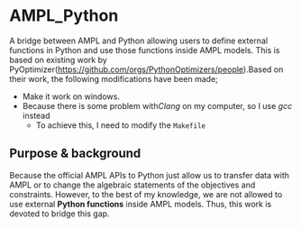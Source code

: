 # AMPL_Python
A bridge between AMPL and Python allowing users to define external functions in Python and use those functions inside AMPL models. This is based on existing work by PyOptimizer(https://github.com/orgs/PythonOptimizers/people).Based on their work, the following modifications
have been made;
  * Make it work on windows.
  * Because there is some problem with*Clang* on my computer, so I use *gcc* instead
    * To achieve this, I need to modify the `Makefile`
## Purpose & background
Because the official AMPL APIs to Python just allow us to transfer data with AMPL or to change the algebraic statements of the objectives and constraints. However, to the best of my knowledge, we are not allowed to use external **Python functions**  inside AMPL models. Thus, this work is devoted to bridge this gap. 

## 
    


